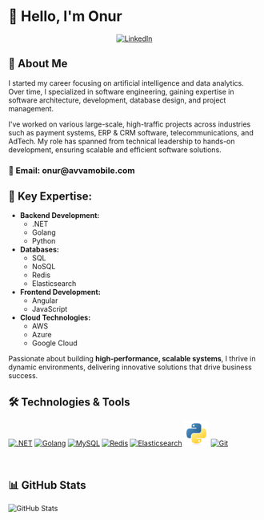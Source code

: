 <h1>👋 Hello, I'm Onur</h1>

<p align="center"> 
  <a href="https://www.linkedin.com/in/onurr-yılmaz/"><img src="https://img.shields.io/badge/LinkedIn-%230077B5.svg?&style=for-the-badge&logo=linkedin&logoColor=white" alt="LinkedIn"></a>
</p>

<h2>🚀 About Me</h2>

I started my career focusing on artificial intelligence and data analytics. Over time, I specialized in software engineering, gaining expertise in software architecture, development, database design, and project management.

I've worked on various large-scale, high-traffic projects across industries such as payment systems, ERP & CRM software, telecommunications, and AdTech. My role has spanned from technical leadership to hands-on development, ensuring scalable and efficient software solutions.

<h3>📩 Email: onur@avvamobile.com</h3>

<h2>🔹 Key Expertise:</h2>
<ul>
  <li><strong>Backend Development:</strong>
    <ul>
      <li>.NET</li>
      <li>Golang</li>
      <li>Python</li>
    </ul>
  </li>
  <li><strong>Databases:</strong>
    <ul>
      <li>SQL</li>
      <li>NoSQL</li>
      <li>Redis</li>
      <li>Elasticsearch</li>
    </ul>
  </li>
  <li><strong>Frontend Development:</strong>
    <ul>
      <li>Angular</li>
      <li>JavaScript</li>
    </ul>
  </li>
  <li><strong>Cloud Technologies:</strong>
    <ul>
      <li>AWS</li>
      <li>Azure</li>
      <li>Google Cloud</li>
    </ul>
  </li>
</ul>

<p>
  Passionate about building <strong>high-performance, scalable systems</strong>, I thrive in dynamic environments, delivering innovative solutions that drive business success.
</p>

<h2>🛠️ Technologies & Tools</h2>

<p align="left"> <a href="https://dotnet.microsoft.com/" target="_blank"><img src="https://upload.wikimedia.org/wikipedia/commons/thumb/7/7d/Microsoft_.NET_logo.svg/1024px-Microsoft_.NET_logo.svg.png" alt=".NET" width="50"></a> <a href="https://go.dev/" target="_blank"><img src="https://upload.wikimedia.org/wikipedia/commons/thumb/0/05/Go_Logo_Blue.svg/1200px-Go_Logo_Blue.svg.png" alt="Golang" width="60"></a> <a href="https://www.mysql.com/" target="_blank"><img src="https://www.vectorlogo.zone/logos/mysql/mysql-official.svg" alt="MySQL" width="50"></a> <a href="https://redis.io/" target="_blank"><img src="https://upload.wikimedia.org/wikipedia/en/thumb/6/6b/Redis_Logo.svg/1280px-Redis_Logo.svg.png" alt="Redis" width="50"></a> <a href="https://www.elastic.co/" target="_blank"><img src="https://www.muylinux.com/wp-content/uploads/2021/01/Amazon-Elasticsearch.png" alt="Elasticsearch" width="80"></a> <a href="https://www.python.org/" target="_blank"><img src="https://raw.githubusercontent.com/devicons/devicon/master/icons/python/python-original.svg" alt="Python" width="50"></a> <a href="https://git-scm.com/" target="_blank"><img src="https://www.vectorlogo.zone/logos/git-scm/git-scm-icon.svg" alt="Git" width="50"></a> </p>
<br>

<h2>📊 GitHub Stats</h2>

<p align="left"> <img src="https://github-readme-stats.vercel.app/api?username=Onurryilmazz&show_icons=true&theme=tokyonight" alt="GitHub Stats"> </p>
